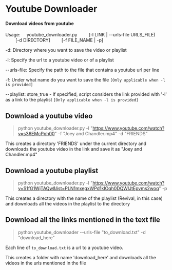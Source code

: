 # Youtube Downloader
#### Download videos from youtube

Usage:
&nbsp;&nbsp;&nbsp;&nbsp;youtube_downloader.py 
&nbsp;&nbsp;&nbsp;&nbsp;&nbsp;&nbsp;&nbsp;&nbsp;(-l LINK | --urls-file URLS_FILE)
&nbsp;&nbsp;&nbsp;&nbsp;&nbsp;&nbsp;&nbsp;&nbsp;[-d DIRECTORY]
&nbsp;&nbsp;&nbsp;&nbsp;&nbsp;&nbsp;&nbsp;&nbsp;[-f FILE_NAME | -p]

-d: Directory where you want to save the video or playlist

-l: Specify the url to a youtube video or of a playlist

--urls-file: Specify the path to the file that contains a youtube url per line

-f: Under what name do you want to save the file `[Only applicable when -l is provided]`

--playlist: store_true - If specified, script considers the link provided with '-l' as a link to the playlist `[Only applicable when -l is provided]`


## Download a youtube video
> python youtube_downloader.py -l "https://www.youtube.com/watch?v=s36EMcPph00" -f "Joey and Chandler.mp4" -d "FRIENDS"

This creates a directory 'FRIENDS' under the current directory and downloads the youtube video in the link and save it as "Joey and Chandler.mp4"


## Download a youtube playlist
> python youtube_downloader.py -l "https://www.youtube.com/watch?v=S1fG1WjTAQw&list=PLN1mxegxWPd1klOqh0DQWlJtEpvms2woq" -p

This creates a directory with the name of the playlist (Revival, in this case) and downloads all the videos in the playlist to the directory


## Download all the links mentioned in the text file
> python youtube_downloader --urls-file "to_download.txt" -d "download_here"

Each line of `to_download.txt` is a url to a youtube video.

This creates a folder with name 'download_here' and downloads all the videos in the urls mentioned in the file